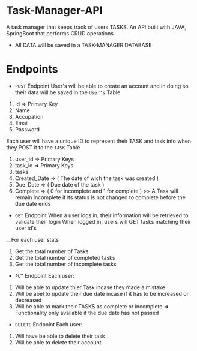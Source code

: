 # Task-Manager-API
A task manager that keeps track of users TASKS. An API built with JAVA, SpringBoot that performs CRUD operations

* All DATA will be saved in a TASK-MANAGER DATABASE

# Endpoints

* `POST` Endpoint
User's will be able to create an account and in doing so their data will be saved in the `User's` Table
1. Id => Primary Key
2. Name
3. Accupation
4. Email
5. Password

Each user will have a unique ID to represent their TASK and task info when they POST it to the `TASK` Table
1. user_id => Primary Keys
2. task_id => Primary Keys
3. tasks
4. Created_Date => ( The date of wich the task was created )
5. Due_Date => ( Due date of the task )
6. Complete => ( 0 for incomplete and 1 for complete ) >> A Task will remain incomplete if its status is not changed to complete before the due date ends

* `GET` Endpoint
When a user logs in, their information will be retrieved to validate their login
When logged in, users will GET tasks matching their user id's

__For each user stats
1. Get the total number of Tasks
2. Get the total number of completed tasks
3. Get the total number of incomplete tasks

* `PUT` Endpoint
Each user:
1. Will be able to update thier Task incase they made a mistake
2. Will be abel to update their due date incase if it has to be increased or decreased
3. Will be able to mark their TASKS as complete or incomplete => Functionality only available if the due date has not passed

* `DELETE` Endpoint
Each user:
1. Will have be able to delete their task 
2. Will be able to delete their account